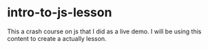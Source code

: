 # intro-to-js-lesson

This a crash course on js that I did as a live demo. I will be using this content to create a actually lesson.